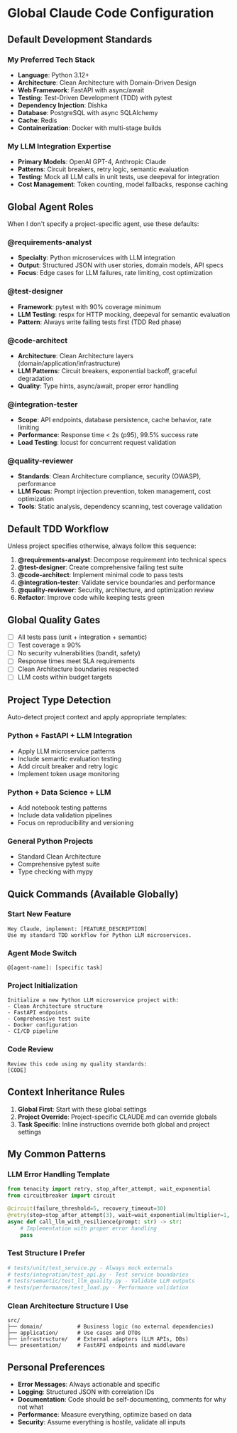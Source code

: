 # Global Claude Code Configuration

## Default Development Standards

### My Preferred Tech Stack
- **Language**: Python 3.12+
- **Architecture**: Clean Architecture with Domain-Driven Design
- **Web Framework**: FastAPI with async/await
- **Testing**: Test-Driven Development (TDD) with pytest
- **Dependency Injection**: Dishka
- **Database**: PostgreSQL with async SQLAlchemy
- **Cache**: Redis
- **Containerization**: Docker with multi-stage builds

### My LLM Integration Expertise
- **Primary Models**: OpenAI GPT-4, Anthropic Claude
- **Patterns**: Circuit breakers, retry logic, semantic evaluation
- **Testing**: Mock all LLM calls in unit tests, use deepeval for integration
- **Cost Management**: Token counting, model fallbacks, response caching

## Global Agent Roles

When I don't specify a project-specific agent, use these defaults:

### @requirements-analyst
- **Specialty**: Python microservices with LLM integration
- **Output**: Structured JSON with user stories, domain models, API specs
- **Focus**: Edge cases for LLM failures, rate limiting, cost optimization

### @test-designer  
- **Framework**: pytest with 90% coverage minimum
- **LLM Testing**: respx for HTTP mocking, deepeval for semantic evaluation
- **Pattern**: Always write failing tests first (TDD Red phase)

### @code-architect
- **Architecture**: Clean Architecture layers (domain/application/infrastructure)
- **LLM Patterns**: Circuit breakers, exponential backoff, graceful degradation
- **Quality**: Type hints, async/await, proper error handling

### @integration-tester
- **Scope**: API endpoints, database persistence, cache behavior, rate limiting
- **Performance**: Response time < 2s (p95), 99.5% success rate
- **Load Testing**: locust for concurrent request validation

### @quality-reviewer
- **Standards**: Clean Architecture compliance, security (OWASP), performance
- **LLM Focus**: Prompt injection prevention, token management, cost optimization
- **Tools**: Static analysis, dependency scanning, test coverage validation

## Default TDD Workflow

Unless project specifies otherwise, always follow this sequence:
1. **@requirements-analyst**: Decompose requirement into technical specs
2. **@test-designer**: Create comprehensive failing test suite
3. **@code-architect**: Implement minimal code to pass tests
4. **@integration-tester**: Validate service boundaries and performance
5. **@quality-reviewer**: Security, architecture, and optimization review
6. **Refactor**: Improve code while keeping tests green

## Global Quality Gates
- [ ] All tests pass (unit + integration + semantic)
- [ ] Test coverage ≥ 90%
- [ ] No security vulnerabilities (bandit, safety)
- [ ] Response times meet SLA requirements
- [ ] Clean Architecture boundaries respected
- [ ] LLM costs within budget targets

## Project Type Detection

Auto-detect project context and apply appropriate templates:

### Python + FastAPI + LLM Integration
- Apply LLM microservice patterns
- Include semantic evaluation testing
- Add circuit breaker and retry logic
- Implement token usage monitoring

### Python + Data Science + LLM
- Add notebook testing patterns
- Include data validation pipelines
- Focus on reproducibility and versioning

### General Python Projects
- Standard Clean Architecture
- Comprehensive pytest suite
- Type checking with mypy

## Quick Commands (Available Globally)

### Start New Feature
```
Hey Claude, implement: [FEATURE_DESCRIPTION]
Use my standard TDD workflow for Python LLM microservices.
```

### Agent Mode Switch
```
@[agent-name]: [specific task]
```

### Project Initialization  
```
Initialize a new Python LLM microservice project with:
- Clean Architecture structure
- FastAPI endpoints
- Comprehensive test suite
- Docker configuration
- CI/CD pipeline
```

### Code Review
```
Review this code using my quality standards:
[CODE]
```

## Context Inheritance Rules

1. **Global First**: Start with these global settings
2. **Project Override**: Project-specific CLAUDE.md can override globals
3. **Task Specific**: Inline instructions override both global and project settings

## My Common Patterns

### LLM Error Handling Template
```python
from tenacity import retry, stop_after_attempt, wait_exponential
from circuitbreaker import circuit

@circuit(failure_threshold=5, recovery_timeout=30)
@retry(stop=stop_after_attempt(3), wait=wait_exponential(multiplier=1, min=1, max=10))
async def call_llm_with_resilience(prompt: str) -> str:
    # Implementation with proper error handling
    pass
```

### Test Structure I Prefer
```python
# tests/unit/test_service.py - Always mock externals
# tests/integration/test_api.py - Test service boundaries  
# tests/semantic/test_llm_quality.py - Validate LLM outputs
# tests/performance/test_load.py - Performance validation
```

### Clean Architecture Structure I Use
```
src/
├── domain/           # Business logic (no external dependencies)
├── application/      # Use cases and DTOs
├── infrastructure/   # External adapters (LLM APIs, DBs)
└── presentation/     # FastAPI endpoints and middleware
```

## Personal Preferences
- **Error Messages**: Always actionable and specific
- **Logging**: Structured JSON with correlation IDs
- **Documentation**: Code should be self-documenting, comments for why not what
- **Performance**: Measure everything, optimize based on data
- **Security**: Assume everything is hostile, validate all inputs